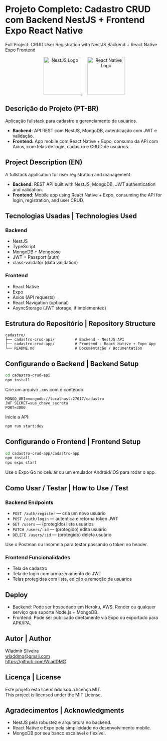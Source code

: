 
# Projeto Completo: Cadastro CRUD com Backend NestJS + Frontend Expo React Native
Full Project: CRUD User Registration with NestJS Backend + React Native Expo Frontend

<p align="center">
  <a href="https://nestjs.com/" target="_blank">
    <img src="https://nestjs.com/img/logo-small.svg" width="120" alt="NestJS Logo" />
  </a>
  &nbsp;&nbsp;&nbsp;
  <a href="https://reactnative.dev/" target="_blank">
    <img src="https://reactnative.dev/img/header_logo.svg" width="120" alt="React Native Logo" />
  </a>
</p>

## Descrição do Projeto (PT-BR)

Aplicação fullstack para cadastro e gerenciamento de usuários.

- **Backend:** API REST com NestJS, MongoDB, autenticação com JWT e validação.
- **Frontend:** App mobile com React Native + Expo, consumo da API com Axios, com telas de login, cadastro e CRUD de usuários.

## Project Description (EN)

A fullstack application for user registration and management.

- **Backend:** REST API built with NestJS, MongoDB, JWT authentication and validation.
- **Frontend:** Mobile app using React Native + Expo, consuming the API for login, registration, and user CRUD.

## Tecnologias Usadas | Technologies Used

### Backend
- NestJS
- TypeScript
- MongoDB + Mongoose
- JWT + Passport (auth)
- class-validator (data validation)

### Frontend
- React Native
- Expo
- Axios (API requests)
- React Navigation (optional)
- AsyncStorage (JWT storage, if implemented)

## Estrutura do Repositório | Repository Structure

```
cadastro/
├── cadastro-crud-api/         # Backend - NestJS API
├── cadastro-crud-app/         # Frontend - React Native + Expo App
└── README.md                  # Documentação / Documentation
```

## Configurando o Backend | Backend Setup

```bash
cd cadastro-crud-api
npm install
```

Crie um arquivo `.env` com o conteúdo:

```
MONGO_URI=mongodb://localhost:27017/cadastro
JWT_SECRET=sua_chave_secreta
PORT=3000
```

Inicie a API:

```bash
npm run start:dev
```

## Configurando o Frontend | Frontend Setup

```bash
cd cadastro-crud-app/cadastro-app
npm install
npx expo start
```

Use o Expo Go no celular ou um emulador Android/iOS para rodar o app.

## Como Usar / Testar | How to Use / Test

### Backend Endpoints

- `POST /auth/register` — cria um novo usuário
- `POST /auth/login` — autentica e retorna token JWT
- `GET /users` — (protegido) lista usuários
- `PATCH /users/:id` — (protegido) edita usuário
- `DELETE /users/:id` — (protegido) deleta usuário

Use o Postman ou Insomnia para testar passando o token no header.

### Frontend Funcionalidades

- Tela de cadastro
- Tela de login com armazenamento do JWT
- Telas protegidas com lista, edição e remoção de usuários

## Deploy

- Backend: Pode ser hospedado em Heroku, AWS, Render ou qualquer serviço que suporte Node.js + MongoDB.
- Frontend: Pode ser publicado diretamente via Expo ou exportado para APK/IPA.

## Autor | Author

Wladmir Silveira  
wladdmg@gmail.com  
https://github.com/WladDMG

## Licença | License

Este projeto está licenciado sob a licença MIT.  
This project is licensed under the MIT License.

## Agradecimentos | Acknowledgments

- NestJS pela robustez e arquitetura no backend.  
- React Native e Expo pela simplicidade no desenvolvimento mobile.  
- MongoDB por seu banco escalável e flexível.

